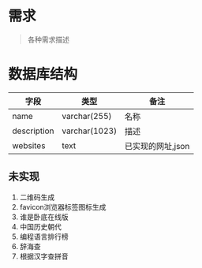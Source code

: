 # 需求

> 各种需求描述

# 数据库结构

字段|类型|备注
-|-|-
name|varchar(255)|名称
description|varchar(1023)|描述
websites|text|已实现的网址,json


## 未实现

1. 二维码生成
2. favicon浏览器标签图标生成
3. 谁是卧底在线版
4. 中国历史朝代
5. 编程语言排行榜
6. 辞海查
7. 根据汉字查拼音